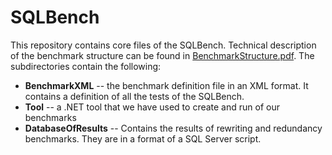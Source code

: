 # SQLBench

This repository contains core files of the SQLBench. Technical description of the benchmark structure can be found in [BenchmarkStructure.pdf](https://github.com/sqlbench/sqlbench/blob/master/BenchmarkStructure.pdf). The subdirectories contain the following:

- **BenchmarkXML** -- the benchmark definition file in an XML format. It contains a definition of all the tests of the SQLBench.
- **Tool** -- a .NET tool that we have used to create and run of our benchmarks
- **DatabaseOfResults** -- Contains the results of rewriting and redundancy benchmarks. They are in a format of a SQL Server script.
